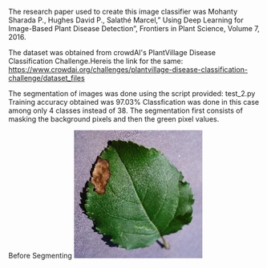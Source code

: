 The research paper used to create this image classifier was Mohanty Sharada P., Hughes David P., Salathé Marcel,” Using Deep Learning for Image-Based Plant Disease Detection”, Frontiers in Plant Science, Volume 7, 2016.

The dataset was obtained from crowdAI's PlantVillage Disease Classification Challenge.Hereis the link for the same: https://www.crowdai.org/challenges/plantvillage-disease-classification-challenge/dataset_files


The segmentation of images was done using the script provided: test_2.py
Training accuracy obtained was 97.03%
Classfication was done in this case among only 4 classes instead of 38.
The segmentation first consists of masking the background pixels and then the green pixel values.

Before Segmenting ![](Images/3bf50ea4-980e-471b-bbd1-fc0c526dbb7a___JR_FrgE.S%202905.JPG)

